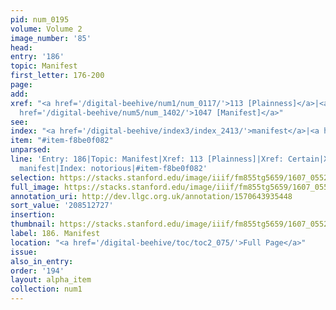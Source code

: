 ```yaml
---
pid: num_0195
volume: Volume 2
image_number: '85'
head:
entry: '186'
topic: Manifest
first_letter: 176-200
page:
add:
xref: "<a href='/digital-beehive/num1/num_0117/'>113 [Plainness]</a>|<a href='/digital-beehive/alpha1/alpha_0137/'>Certain</a>|<a
  href='/digital-beehive/num5/num_1402/'>1047 [Manifest]</a>"
see:
index: "<a href='/digital-beehive/index3/index_2413/'>manifest</a>|<a href='/digital-beehive/index3/index_2739/'>notorious</a>"
item: "#item-f8be0f082"
unparsed:
line: 'Entry: 186|Topic: Manifest|Xref: 113 [Plainness]|Xref: Certain|Xref: 1047 [Manifest]|Index:
  manifest|Index: notorious|#item-f8be0f082'
selection: https://stacks.stanford.edu/image/iiif/fm855tg5659/1607_0552/288,2727,3044,523/full/0/default.jpg
full_image: https://stacks.stanford.edu/image/iiif/fm855tg5659/1607_0552/full/full/0/default.jpg
annotation_uri: http://dev.llgc.org.uk/annotation/1570643935448
sort_value: '208512727'
insertion:
thumbnail: https://stacks.stanford.edu/image/iiif/fm855tg5659/1607_0552/288,2727,600,180/250,/0/default.jpg
label: 186. Manifest
location: "<a href='/digital-beehive/toc/toc2_075/'>Full Page</a>"
issue:
also_in_entry:
order: '194'
layout: alpha_item
collection: num1
---
```

